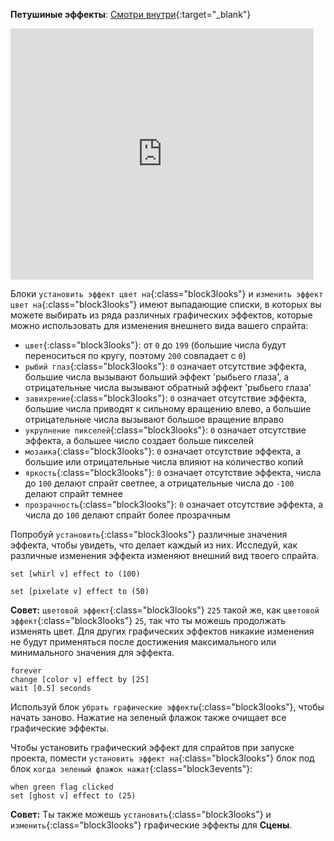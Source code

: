 **Петушиные эффекты**: [Смотри внутри](https://scratch.mit.edu/projects/435730522/editor){:target="_blank"}

<div class="scratch-preview">
  <iframe allowtransparency="true" width="485" height="402" src="https://scratch.mit.edu/projects/embed/435730522/?autostart=false" frameborder="0"></iframe>
</div>

Блоки `установить эффект цвет на`{:class="block3looks"} и `изменить эффект цвет на`{:class="block3looks"} имеют выпадающие списки, в которых вы можете выбирать из ряда различных графических эффектов, которые можно использовать для изменения внешнего вида вашего спрайта:

+ `цвет`{:class="block3looks"}: от `0` до `199` (большие числа будут переноситься по кругу, поэтому `200` совпадает с `0`)
+ `рыбий глаз`{:class="block3looks"}: `0` означает отсутствие эффекта, большие числа вызывают больший эффект 'рыбьего глаза', а отрицательные числа вызывают обратный эффект 'рыбьего глаза'
+ `завихрение`{:class="block3looks"}: `0` означает отсутствие эффекта, большие числа приводят к сильному вращению влево, а большие отрицательные числа вызывают большое вращение вправо
+ `укрупнение пикселей`{:class="block3looks"}: `0` означает отсутствие эффекта, а большее число создает больше пикселей
+ `мозаика`{:class="block3looks"}: `0` означает отсутствие эффекта, а большие или отрицательные числа влияют на количество копий
+ `яркость`{:class="block3looks"}: `0` означает отсутствие эффекта, числа до `100` делают спрайт светлее, а отрицательные числа до `-100` делают спрайт темнее
+ `прозрачность`{:class="block3looks"}: `0` означает отсутствие эффекта, а числа до `100` делают спрайт более прозрачным

Попробуй `установить`{:class="block3looks"} различные значения эффекта, чтобы увидеть, что делает каждый из них. Исследуй, как различные изменения эффекта изменяют внешний вид твоего спрайта.

```blocks3
set [whirl v] effect to (100)

set [pixelate v] effect to (50)
```

**Совет:** `цветовой эффект`{:class="block3looks"} `225` такой же, как `цветовой эффект`{:class="block3looks"} `25`, так что ты можешь продолжать изменять цвет. Для других графических эффектов никакие изменения не будут применяться после достижения максимального или минимального значения для эффекта.

```blocks3
forever
change [color v] effect by [25]
wait [0.5] seconds
```

Используй блок `убрать графические эффекты`{:class="block3looks"}, чтобы начать заново. Нажатие на зеленый флажок также очищает все графические эффекты.

Чтобы установить графический эффект для спрайтов при запуске проекта, помести `установить эффект на`{:class="block3looks"} блок под блок `когда зеленый флажок нажат`{:class="block3events"}:

```blocks3
when green flag clicked
set [ghost v] effect to (25)
```

**Совет:** Ты также можешь `установить`{:class="block3looks"} и `изменить`{:class="block3looks"} графические эффекты для **Сцены**.

